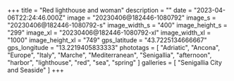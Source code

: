+++
title = "Red lighthouse and woman"
description = ""
date = "2023-04-06T22:24:46.000Z"
image = "20230406@182446-1080792"
image_s = "20230406@182446-1080792-s"
image_width_s = "400"
image_height_s = "299"
image_xl = "20230406@182446-1080792-xl"
image_width_xl = "1000"
image_height_xl = "749"
gps_latitude = "43.7225134666667"
gps_longitude = "13.2219405833333"
phototags = [ "Adriatic", "Ancona", "Europe", "Italy", "Marche", "Mediterranean", "Senigallia", "afternoon", "harbor", "lighthouse", "red", "sea", "spring" ]
galleries = [ "Senigallia City and Seaside" ]
+++
